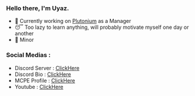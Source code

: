 ### Hello there, I'm Uyaz.


- 🔭 Currently working on [Plutonium](https://discord.gg/rp2ka3RNq7) as a Manager
- 😴 Too lazy to learn anything, will probably motivate myself one day or another
- 👦 Minor


### Social Medias :

- Discord Server : [ClickHere](https://discord.gg/rp2ka3RNq7)
- Discord Bio : [ClickHere](https://discord.bio/Uyaz)
- MCPE Profile : [ClickHere](https://xboxgamertag.com/search/Uyaz)
- Youtube : [ClickHere](https://www.youtube.com/c/uyazz)

